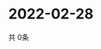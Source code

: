 # 2022-02-28
  共 0条

  <!-- BEGIN -->
  <!-- 最后更新时间Mon Feb 28 2022 15:10:32 GMT+0000 (Coordinated Universal Time) -->
  
  <!-- END -->
  
  